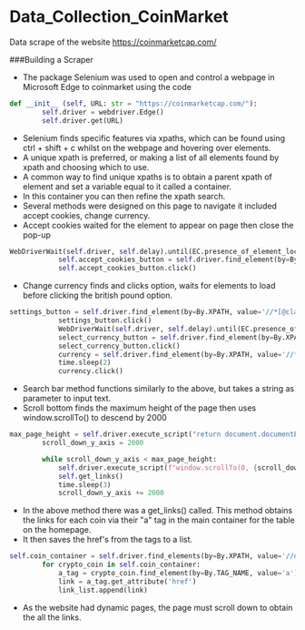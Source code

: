 # Data_Collection_CoinMarket
Data scrape of the website https://coinmarketcap.com/


###Building a Scraper 
- The package Selenium was used to open and control a webpage in Microsoft Edge to coinmarket using the code 
```python
def __init__ (self, URL: str = "https://coinmarketcap.com/"):
        self.driver = webdriver.Edge()
        self.driver.get(URL)
```
- Selenium finds specific features via xpaths, which can be found using ctrl + shift + c whilst on the webpage and hovering over elements.
- A unique xpath is preferred, or making a list of all elements found by xpath and choosing which to use.
- A common way to find unique xpaths is to obtain a parent xpath of element and set a variable equal to it called a container.
- In this container you can then refine the xpath search.
- Several methods were designed on this page to navigate it included accept cookies, change currency.
- Accept cookies waited for the element to appear on page then close the pop-up
```python
WebDriverWait(self.driver, self.delay).until(EC.presence_of_element_located((By.XPATH, '//*[@id="cmc-cookie-policy-banner"]')))
            self.accept_cookies_button = self.driver.find_element(by=By.XPATH, value='//*[@class="cmc-cookie-policy-banner__close"]')
            self.accept_cookies_button.click()
```
- Change currency finds and clicks option, waits for elements to load before clicking the british pound option.
```python
settings_button = self.driver.find_element(by=By.XPATH, value='//*[@class="sc-1pyr0bh-0 bSnrp sc-1g16avq-0 kBKzKs"]')
            settings_button.click()
            WebDriverWait(self.driver, self.delay).until(EC.presence_of_element_located((By.XPATH, '//*[@class="vxp8h8-0 VMCHA"]')))
            select_currency_button = self.driver.find_element(by=By.XPATH, value='//button[@data-qa-id="button-global-currency-picker"]')
            select_currency_button.click()
            currency = self.driver.find_element(by=By.XPATH, value='//*[@class="ig8pxp-0 jaunlC"]')
            time.sleep(2)
            currency.click()
```
- Search bar method functions similarly to the above, but takes a string as parameter to input text.
- Scroll bottom finds the maximum height of the page then uses window.scrollTo() to descend by 2000
```python
max_page_height = self.driver.execute_script("return document.documentElement.scrollHeight")
        scroll_down_y_axis = 2000

        while scroll_down_y_axis < max_page_height:
            self.driver.execute_script(f"window.scrollTo(0, {scroll_down_y_axis});")
            self.get_links()
            time.sleep(3)
            scroll_down_y_axis += 2000
```            

- In the above method there was a get_links() called. This method obtains the links for each coin via their "a" tag in the main container for the table on the homepage.
- It then saves the href's from the tags to a list.
```python 
self.coin_container = self.driver.find_elements(by=By.XPATH, value='//div[@class="h7vnx2-1 bFzXgL"]//div[@class="sc-16r8icm-0 escjiH"]')
        for crypto_coin in self.coin_container:
            a_tag = crypto_coin.find_element(by=By.TAG_NAME, value='a')
            link = a_tag.get_attribute('href')
            link_list.append(link)
```
- As the website had dynamic pages, the page must scroll down to obtain the all the links.
    
    
 
